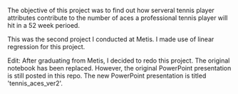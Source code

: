 The objective of this project was to find out how serveral tennis player attributes contribute to the number of aces a professional tennis player will hit in a 52 week perioed.

This was the second project I conducted at Metis. I made use of linear regression for this project.

Edit: After graduating from Metis, I decided to redo this project. The original notebook has been replaced. However, the original PowerPoint presentation is still posted in this repo. The new PowerPoint presentation is titled 'tennis_aces_ver2'.
